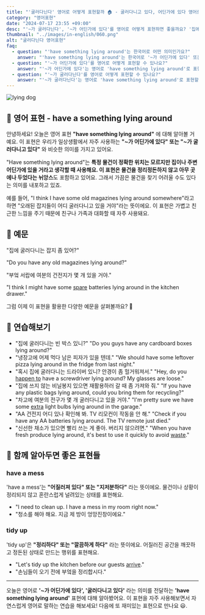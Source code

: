 ```yaml
---
title: "'굴러다닌다' 영어로 어떻게 표현할까 🏠 - 굴러다니고 있다, 어딘가에 있다 영어로"
category: "영어표현"
date: "2024-07-17 23:55 +09:00"
desc: "'~가 굴러다닌다', '~가 어딘가에 있다'를 영어로 어떻게 표현하면 좋을까요? '집에 쓰던 잡지 좀 있어?', '부엌 서랍에 여분의 건전지가 몇 개 있을 거야' 등을 영어로 표현하는 법을 배워봅시다. 다양한 예문을 통해서 연습하고 본인의 표현으로 만들어 보세요."
thumbnail: "../images/in-english/060.png"
alt: "굴러다닌다 영어표현"
faq:
  - question: "'have something lying around'는 한국어로 어떤 의미인가요?"
    answer: "'have something lying around'는 한국어로 '~가 어딘가에 있다' 또는 '~가 굴러다니고 있다'와 비슷한 의미입니다. 특정 물건이 정확한 위치는 모르지만 주변 어딘가에 있을 거라고 생각할 때 사용합니다."
  - question: "'~가 어딘가에 있다'를 영어로 어떻게 표현할 수 있나요?"
    answer: "'~가 어딘가에 있다'는 영어로 'have something lying around'로 표현할 수 있습니다. 예를 들어, '오래된 잡지가 어딘가에 있을 거야'는 'I might have some old magazines lying around'로 말할 수 있습니다."
  - question: "'~가 굴러다닌다'를 영어로 어떻게 표현할 수 있나요?"
    answer: "'~가 굴러다닌다'는 영어로 'have something lying around'로 표현할 수 있습니다. 예를 들어, '오래된 잡지가 어딘가에 굴러다니고 있을 거야'는 'I might have some old magazines lying around'로 말할 수 있습니다."
---
```


![lying dog](../images/in-english/060-1.avif)

## 🌟 영어 표현 - have a something lying around

안녕하세요! 오늘은 영어 표현 **"have something lying around"** 에 대해 알아볼 거예요. 이 표현은 우리가 일상생활에서 자주 사용하는 **"~가 어딘가에 있다" 또는 "~가 굴러다니고 있다"** 와 비슷한 의미를 가지고 있어요.

"Have something lying around"는 **특정 물건이 정확한 위치는 모르지만 집이나 주변 어딘가에 있을 거라고 생각할 때 사용해요. 이 표현은 물건을 정리정돈하지 않고 아무 곳에나 두었다는 뉘앙스**도 포함하고 있어요. 그래서 가끔은 물건을 찾기 어려울 수도 있다는 의미를 내포하고 있죠.

예를 들어, "I think I have some old magazines lying around somewhere"라고 하면 "오래된 잡지들이 어디 굴러다니고 있을 거야"라는 뜻이에요. 이 표현은 가볍고 친근한 느낌을 주기 때문에 친구나 가족과 대화할 때 자주 사용돼요.

## 📖 예문

"집에 굴러다니는 잡지 좀 있어?"

"Do you have any old magazines lying around?"

"부엌 서랍에 여분의 건전지가 몇 개 있을 거야."

"I think I might have some <a href="/blog/in-english/051.spare/">spare</a> batteries lying around in the kitchen drawer."

그럼 이제 이 표현을 활용한 다양한 예문을 살펴볼까요? 🚀

## 💬 연습해보기

<ul data-interactive-list>
  <li data-interactive-item>
    <span data-toggler>"집에 굴러다니는 빈 박스 있니?"</span>
    <span data-answer>"Do you guys have any cardboard boxes lying around?"</span>
  </li>
  <li data-interactive-item>
    <span data-toggler>"냉장고에 어제 먹다 남은 피자가 있을 텐데."</span>
    <span data-answer>"We should have some leftover pizza lying around in the fridge from last night."</span>
  </li>
  <li data-interactive-item>
    <span data-toggler>"혹시 집에 굴러다니는 드라이버 있니? 안경이 좀 헐거워져서."</span>
    <span data-answer>"Hey, do you <a href="/blog/in-english/041.happen-to/">happen to</a> have a screwdriver lying around? My glasses are loose."</span>
  </li>
  <li data-interactive-item>
    <span data-toggler>"집에 쓰지 않는 비닐봉지 있으면 재활용하러 갈 때 좀 가져와 줘."</span>
    <span data-answer>"If you have any plastic bags lying around, could you bring them for recycling?"</span>
  </li>
  <li data-interactive-item>
    <span data-toggler>"차고에 여분의 전구가 몇 개 굴러다니고 있을 거야."</span>
    <span data-answer>"I'm pretty sure we have some <a href="/blog/in-english/265.extra/">extra</a> light bulbs lying around in the garage."</span>
  </li>
  <li data-interactive-item>
    <span data-toggler>"AA 건전지 어디 있나 확인해 봐. TV 리모컨이 작동을 안 해."</span>
    <span data-answer>"Check if you have any AA batteries lying around. The TV remote just died."</span>
  </li>
  <li data-interactive-item>
    <span data-toggler>"신선한 채소가 있으면 빨리 쓰는 게 좋아. 버리지 않으려면."</span>
    <span data-answer>"When you have fresh produce lying around, it's best to use it quickly to avoid <a href="/blog/in-english/260.waste/">waste</a>."</span>
  </li>
</ul>

## 🤝 함께 알아두면 좋은 표현들

### have a mess

'have a mess'는 **"어질러져 있다" 또는 "지저분하다"** 라는 뜻이에요. 물건이나 상황이 정리되지 않고 혼란스럽게 널려있는 상태를 표현해요.

- "I need to clean up. I have a mess in my room right now."
- "청소를 해야 해요. 지금 제 방이 엉망진창이에요."

### tidy up

'tidy up'은 **"정리하다" 또는 "깔끔하게 하다"** 라는 뜻이에요. 어질러진 공간을 깨끗하고 정돈된 상태로 만드는 행위를 표현해요.

- "Let's tidy up the kitchen before our guests [arrive](/blog/in-english/403.arrive/)."
- "손님들이 오기 전에 부엌을 정리합시다."

---

오늘은 영어로 **'~가 어딘가에 있다', '굴러다니고 있다'** 라는 의미를 전달하는 **'have something lying around'** 표현에 대해 알아봤어요. 이 표현을 자주 사용해보면서 자연스럽게 영어로 말하는 연습을 해보세요! 다음에 또 재미있는 표현으로 만나요 😃.
